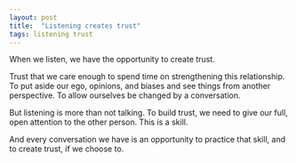 ```yaml
---
layout: post
title:  "Listening creates trust"
tags: listening trust
---
```


When we listen, we have the opportunity to create trust.

Trust that we care enough to spend time on strengthening this relationship. To put aside our ego, opinions, and biases and see things from another perspective. To allow ourselves be changed by a conversation.

But listening is more than not talking. To build trust, we need to give our full, open attention to the other person. This is a skill.

And every conversation we have is an opportunity to practice that skill, and to create trust, if we choose to.
